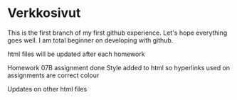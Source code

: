 # Verkkosivut
This is the first branch of my first github experience.
Let's hope everything goes well.
I am total beginner on developing with github.

html files will be updated after each homework

Homework 07B assignment done
    Style added to html so hyperlinks used on assignments are correct colour 

Updates on other html files